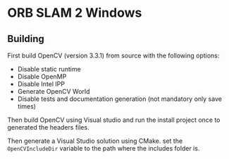 # ORB SLAM 2 Windows

## Building

First build OpenCV (version 3.3.1) from source with the following options:

* Disable static runtime
* Disable OpenMP
* Disable Intel IPP
* Generate OpenCV World
* Disable tests and documentation generation (not mandatory only save times)

Then build OpenCV using Visual studio and run the install project once to generated the headers files.

Then generate a Visual Studio solution using CMake. set the ```OpenCVIncludeDir``` variable to the path where the includes folder is.
